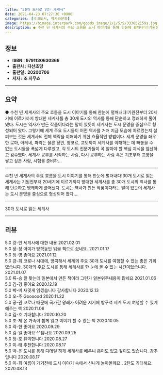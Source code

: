 ```yaml
---
title: "30개 도시로 읽는 세계사"
date: 2021-04-23 07:27:30 +0900
categories: [국내도서, 역사와문화]
image: https://bimage.interpark.com/goods_image/2/1/5/9/333852159s.jpg
description: ● 수천 년 세계사의 주요 흐름을 도시 이야기를 통해 한눈에 펼쳐내다!기원전부터 20세기에 이르기까지 방대한 세계사를 총 30개 도시의 역사를 통해 단순하고 명쾌하게 풀어냈다. 도시는 역사가 만든 작품이다라는 말이 있듯이 세계사는 도시 문명을 중심으로 형성되어 왔다. 그렇기에 세계 주
---
```


## **정보**

- **ISBN : 9791130630366**
- **출판사 : 다산초당**
- **출판일 : 20200706**
- **저자 : 조 지무쇼**

------



## **요약**

●  수천 년 세계사의 주요 흐름을 도시 이야기를 통해 한눈에 펼쳐내다!기원전부터 20세기에 이르기까지 방대한 세계사를 총 30개 도시의 역사를 통해 단순하고 명쾌하게 풀어냈다. 도시는 역사가 만든 작품이다라는 말이 있듯이 세계사는 도시 문명을 중심으로 형성되어 왔다. 그렇기에 세계 주요 도시들이 어떤 역사를 거쳐 지금 모습에 이르렀는지 살펴보는 것은 세계사의 전체 맥락을 이해하기 위한 효율적인 방법이다. 세계 문명을 좌우한 로마, 아테네, 파리는 물론 장안, 앙코르, 교토까지 세계사를 이해하는 데 빼놓을 수 없는 도시들을 폭넓게 다루었고, 각 도시의 전문가들이 꼭 알아야 할 핵심 지식을 엄선하고 감수했다. 세계사 공부를 시작하는 사람, 다시 공부하는 사람 혹은 기초부터 교양을 쌓고 싶은 사람, 시험을 준비하...

------

수천 년 세계사의 주요 흐름을
도시 이야기를 통해 한눈에 펼쳐내다!30개 도시로 읽는 세계사는 기원전부터 20세기에 이르기까지 방대한 세계사를 총 30개 도시의 역사를 통해 단순하고 명쾌하게 풀어냈다. 도시는 역사가 만든 작품이다라는 말이 있듯이 세계사는 도시 문명을 중심으로 형성되어 왔다.... 

------


30개 도시로 읽는 세계사 

------


## **리뷰** 

5.0 강-인 세계사에 대한 내용 2021.02.01 <br/>5.0 장-정 아이가 방학동안 읽을 책으로 샀네요. 2021.01.17 <br/>5.0 정-영 좋아요 2021.01.12 <br/>5.0 강-희 코로나 시대에, 방콕해서 세계의 주요 30개 도시를 여행할 수 있는 좋은 기회였습니다. 30개의 주요 도시를 통해 세계사를 한 눈에 볼 수 있는 시간이었습니다. 2021.01.07 <br/>3.0 류-승 잘 봣는데 일본에서 만든 책이라 그런가 일본위주내용이 많네요 2021.01.06 <br/>5.0 김-경 좋아요 2020.12.19 <br/>5.0 박-미 재밋게 읽겠습니다 감사합니다 2020.12.13 <br/>5.0 오-주 Goooood 2020.11.22 <br/>5.0 공-권 코로나 때문에 국가간 왕래가 어려운 시기에 방구석 세계 도시 여행할 수 있게 해주는 책 2020.11.06 <br/>5.0 김-호 기대합니다  2020.10.20 <br/>5.0 조-제 온 가족이 함께 읽고 이야기 할 수 있는 책 2020.10.05 <br/>5.0 곽-현 좋아요 2020.09.29 <br/>5.0 김-일 좋아요 ^^잼나요 2020.09.25 <br/>5.0 정-호 유익합니다 2020.08.27 <br/>5.0 이-태 추천합니다  2020.08.17 <br/>5.0 박-은 도시를 통해 디테일 하게 세계사를 배우니 흥미도 있고 깊이도 있습니다. 강추입니다 2020.08.17 <br/>5.0 이-희 여름이 가기전에 도시 이야기 속에서 신나게 놀아볼께요.. 2탄도 기대해요. 2020.08.13 <br/>
